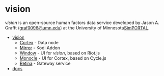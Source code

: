 # vision
*vision* is an open-source human factors data service developed by Jason A. Grafft (<graf0096@umn.edu>) at the University of Minnesota[SimPORTAL](https://www.simportal.umn.edu/).

- [vision][vision]
    - [Cortex](cortex) - Data node
    - [Mirror](mirror) - Kodi Addon
    - [Window](window) - UI for *vision*, based on Riot.js
    - [Monocle](monocle) - UI for Cortex, based on Cycle.js
    - [Retina](retina) - Gateway service
- [docs][docs]

[docs]: docs/
[vision]: vision/
[cortex]: vision/cortex/
[Mirror]: vision/mirror/
[window]: vision/window/
[monocle]: vision/monocle/
[retina]: vision/retina/